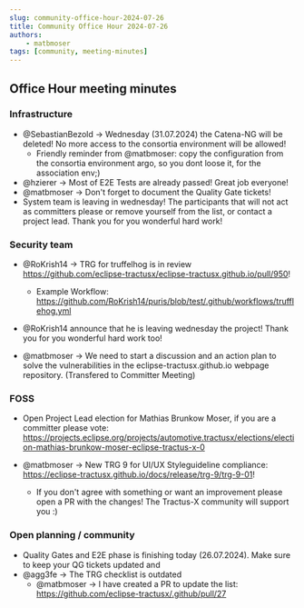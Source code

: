 ```yaml
---
slug: community-office-hour-2024-07-26
title: Community Office Hour 2024-07-26
authors:
    - matbmoser
tags: [community, meeting-minutes]
---
```


## Office Hour meeting minutes

### Infrastructure

- @SebastianBezold -> Wednesday (31.07.2024) the Catena-NG will be deleted! No more access to the consortia environment will be allowed!
    - Friendly reminder from @matbmoser: copy the configuration from the consortia environment argo, so you dont loose it, for the association env;)
- @hzierer -> Most of E2E Tests are already passed! Great job everyone!
- @matbmoser -> Don't forget to document the Quality Gate tickets!
- System team is leaving in wednesday! The participants that will not act as committers please or remove yourself from the list, or contact a project lead. Thank you for you wonderful hard work!

### Security team

- @RoKrish14 -> TRG for truffelhog is in review https://github.com/eclipse-tractusx/eclipse-tractusx.github.io/pull/950! 
  - Example Workflow: https://github.com/RoKrish14/puris/blob/test/.github/workflows/trufflehog.yml

- @RoKrish14 announce that he is leaving wednesday the project! Thank you for you wonderful hard work too!

- @matbmoser -> We need to start a discussion and an action plan to solve the vulnerabilities in the eclipse-tractusx.github.io webpage repository. (Transfered to Committer Meeting)

### FOSS

- Open Project Lead election for Mathias Brunkow Moser, if you are a committer please vote: https://projects.eclipse.org/projects/automotive.tractusx/elections/election-mathias-brunkow-moser-eclipse-tractus-x-0 

- @matbmoser -> New TRG 9 for UI/UX Styleguideline compliance: https://eclipse-tractusx.github.io/docs/release/trg-9/trg-9-01! 
   - If you don't agree with something or want an improvement please open a PR with the changes! The Tractus-X community will support you :)

### Open planning / community

- Quality Gates and E2E phase is finishing today (26.07.2024). Make sure to keep your QG tickets updated and 
- @agg3fe -> The TRG checklist is outdated
  - @matbmoser -> I have created a PR to update the list: https://github.com/eclipse-tractusx/.github/pull/27
  